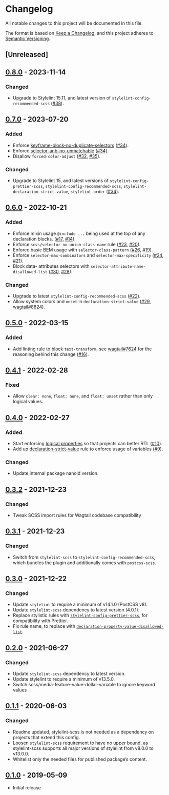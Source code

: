# Changelog

All notable changes to this project will be documented in this file.

The format is based on [Keep a Changelog](https://keepachangelog.com/en/1.0.0/),
and this project adheres to [Semantic Versioning](https://semver.org/spec/v2.0.0.html).

## [Unreleased]

## [0.8.0](https://github.com/wagtail/stylelint-config-wagtail/releases/tag/v0.8.0) - 2023-11-14

### Changed

- Upgrade to Stylelint 15.11, and latest version of `stylelint-config-recommended-scss` ([#38](https://github.com/wagtail/stylelint-config-wagtail/pull/38)).

## [0.7.0](https://github.com/wagtail/stylelint-config-wagtail/releases/tag/v0.7.0) - 2023-07-20

### Added

- Enforce [keyframe-block-no-duplicate-selectors](https://stylelint.io/user-guide/rules/keyframe-block-no-duplicate-selectors/) ([#34](https://github.com/wagtail/stylelint-config-wagtail/pull/34)).
- Enforce [selector-anb-no-unmatchable](https://stylelint.io/user-guide/rules/selector-anb-no-unmatchable/) ([#34](https://github.com/wagtail/stylelint-config-wagtail/pull/34)).
- Disallow `forced-color-adjust` ([#32](https://github.com/wagtail/stylelint-config-wagtail/issues/32), [#35](https://github.com/wagtail/stylelint-config-wagtail/pull/35)).

### Changed

- Upgrade to Stylelint 15, and latest versions of `stylelint-config-prettier-scss`, `stylelint-config-recommended-scss`, `stylelint-declaration-strict-value`, `stylelint-order` ([#34](https://github.com/wagtail/stylelint-config-wagtail/pull/34)).

## [0.6.0](https://github.com/wagtail/stylelint-config-wagtail/releases/tag/v0.6.0) - 2022-10-21

### Added

- Enforce mixin usage `@include ...` being used at the top of any declaration blocks. ([#17](https://github.com/wagtail/stylelint-config-wagtail/pull/17), [#14](https://github.com/wagtail/stylelint-config-wagtail/issues/14)).
- Enforce `scss/selector-no-union-class-name` rule ([#23](https://github.com/wagtail/stylelint-config-wagtail/pull/23), [#20](https://github.com/wagtail/stylelint-config-wagtail/issues/20)).
- Enforce basic BEM usage with `selector-class-pattern` ([#26](https://github.com/wagtail/stylelint-config-wagtail/pull/26), [#19](https://github.com/wagtail/stylelint-config-wagtail/issues/19)).
- Enforce `selector-max-combinators` and `selector-max-specificity` ([#24](https://github.com/wagtail/stylelint-config-wagtail/pull/24), [#21](https://github.com/wagtail/stylelint-config-wagtail/issues/21)).
- Block data- attributes selectors with `selector-attribute-name-disallowed-list` ([#30](https://github.com/wagtail/stylelint-config-wagtail/pull/30), [#28](https://github.com/wagtail/stylelint-config-wagtail/issues/28)).

### Changed

- Upgrade to latest `stylelint-config-recommended-scss` ([#22](https://github.com/wagtail/stylelint-config-wagtail/pull/22)).
- Allow system colors and `unset` in `declaration-strict-value` ([#29](https://github.com/wagtail/stylelint-config-wagtail/pull/29), [wagtail#8824](https://github.com/wagtail/wagtail/pull/8824)).

## [0.5.0](https://github.com/wagtail/stylelint-config-wagtail/releases/tag/v0.5.0) - 2022-03-15

### Added

- Add linting rule to block `text-transform`, see [wagtail#7624](https://github.com/wagtail/wagtail/issues/7624) for the reasoning behind this change ([#16](https://github.com/wagtail/stylelint-config-wagtail/pull/16)).

## [0.4.1](https://github.com/wagtail/stylelint-config-wagtail/releases/tag/v0.4.1) - 2022-02-28

### Fixed

- Allow `clear: none`, `float: none`, and `float: unset` rather than only logical values.

## [0.4.0](https://github.com/wagtail/stylelint-config-wagtail/releases/tag/v0.4.0) - 2022-02-27

### Added

- Start enforcing [logical properties](https://developer.mozilla.org/en-US/docs/Web/CSS/CSS_Logical_Properties) so that projects can better RTL ([#10](https://github.com/wagtail/stylelint-config-wagtail/pull/10)).
- Add up [declaration-strict-value](https://github.com/AndyOGo/stylelint-declaration-strict-value) rule to enforce usage of variables ([#9](https://github.com/wagtail/stylelint-config-wagtail/pull/9)).

### Changed

- Update internal package nanoid version.

## [0.3.2](https://github.com/wagtail/stylelint-config-wagtail/releases/tag/v0.3.2) - 2021-12-23

### Changed

- Tweak SCSS import rules for Wagtail codebase compatibility

## [0.3.1](https://github.com/wagtail/stylelint-config-wagtail/releases/tag/v0.3.1) - 2021-12-23

### Changed

- Switch from `stylelint-scss` to `stylelint-config-recommended-scss`, which bundles the plugin and additionally comes with `postcss-scss`.

## [0.3.0](https://github.com/wagtail/stylelint-config-wagtail/releases/tag/v0.3.0) - 2021-12-22

### Changed

- Update `stylelint` to require a minimum of v14.1.0 (PostCSS v8).
- Update `stylelint-scss` dependency to latest version (4.0.1).
- Replace stylistic rules with [`stylelint-config-prettier-scss`](https://github.com/prettier/stylelint-config-prettier-scss), for compatibility with Prettier.
- Fix rule name, to replace with [`declaration-property-value-disallowed-list`](https://github.com/stylelint/stylelint/blob/13.7.0/lib/rules/declaration-property-value-blacklist/README.md).

## [0.2.0](https://github.com/wagtail/stylelint-config-wagtail/releases/tag/v0.2.0) - 2021-06-27

### Changed

- Update `stylelint-scss` dependency to latest version.
- Update stylelint to require a minimum of v13.5.0.
- Switch scss/media-feature-value-dollar-variable to ignore keyword values

## [0.1.1](https://github.com/wagtail/stylelint-config-wagtail/releases/tag/v0.1.1) - 2020-06-03

### Changed

- Readme updated, stylelint-scss is not needed as a dependency on projects that extend this config.
- Loosen `stylelint-scss` requirement to have no upper bound, as stylelint-scss supports all major versions of stylelint from v8.0.0 to v13.0.0.
- Whitelist only the needed files for published package’s content.

## [0.1.0](https://github.com/wagtail/stylelint-config-wagtail/releases/tag/v0.1.0) - 2019-05-09

- Initial release
